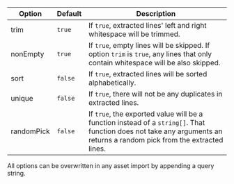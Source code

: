 Option|Default|Description
---|---|---
trim|`true`|If `true`, extracted lines' left and right whitespace will be trimmed.
nonEmpty|`true`|If `true`, empty lines will be skipped. If option `trim` is `true`, any lines that only contain whitespace will be also skipped.
sort|`false`|If `true`, extracted lines will be sorted alphabetically.
unique|`false`|If `true`, there will not be any duplicates in extracted lines.
randomPick|`false`|If `true`, the exported value will be a function instead of a `string[]`. That function does not take any arguments an returns a random pick from the extracted lines.

All options can be overwritten in any asset import by appending a query string.